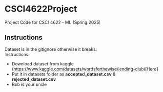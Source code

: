 # CSCI4622Project

Project Code for CSCI 4622 - ML (Spring 2025)

## Instructions

Dataset is in the gitignore otherwise it breaks.
<br>
Instructions:

- Download dataset from kaggle (https://www.kaggle.com/datasets/wordsforthewise/lending-club)[Here]
- Put it in datasets folder as **accepted_dataset.csv** & **rejected_dataset.csv**
- Bob is your uncle
